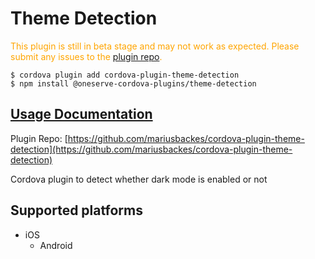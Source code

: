 # Theme Detection

  <p style="color:orange">
    This plugin is still in beta stage and may not work as expected. Please
    submit any issues to the <a target="_blank"
    href="/issues">plugin repo</a>.
  </p>


```
$ cordova plugin add cordova-plugin-theme-detection
$ npm install @oneserve-cordova-plugins/theme-detection
```

## [Usage Documentation](https://oneserve.gitbook.io/oneserve-cordova-plugins/plugins/theme-detection/)

Plugin Repo: [https://github.com/mariusbackes/cordova-plugin-theme-detection](https://github.com/mariusbackes/cordova-plugin-theme-detection)

Cordova plugin to detect whether dark mode is enabled or not

## Supported platforms

- iOS
  - Android
  


